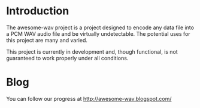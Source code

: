 # Introduction #

The awesome-wav project is a project designed to encode any data file into a PCM WAV audio file and be virtually undetectable. The potential uses for this project are many and varied.

This project is currently in development and, though functional, is not guaranteed to work properly under all conditions.



# Blog #

You can follow our progress at http://awesome-wav.blogspot.com/